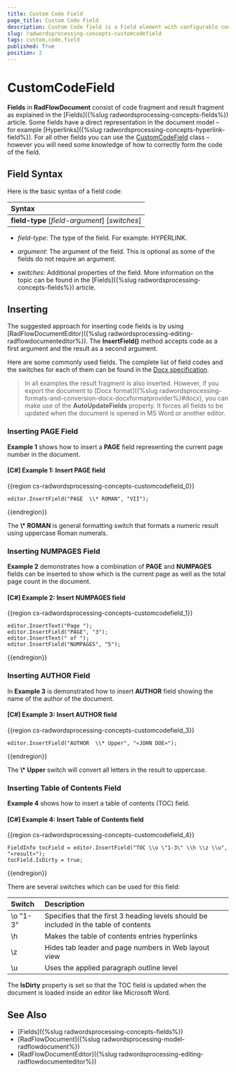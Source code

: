 ```yaml
---
title: Custom Code Field
page_title: Custom Code Field
description: Custom Code field is a Field element with configurable code part.
slug: radwordsprocessing-concepts-customcodefield
tags: custom,code,field
published: True
position: 2
---
```


# CustomCodeField

__Fields__ in __RadFlowDocument__ consist of code fragment and result fragment as explained in the [Fields]({%slug radwordsprocessing-concepts-fields%}) article. Some fields have a direct representation in the document model – for example [Hyperlinks]({%slug radwordsprocessing-concepts-hyperlink-field%}). For all other fields you can use the [CustomCodeField](https://docs.telerik.com/devtools/document-processing/api/telerik.windows.documents.flow.model.fields.customcodefield) class – however you will need some knowledge of how to correctly form the code of the field.

## Field Syntax

Here is the basic syntax of a field code:  

| Syntax   								 |
| :---     								 |
| **field-type** [_field-argument_] [_switches_] | 



* *field-type*: The type of the field. For example: HYPERLINK.

* *argument*: The argument of the field. This is optional as some of the fields do not require an argument.

* *switches*: Additional properties of the field. More information on the topic can be found in the [Fields]({%slug radwordsprocessing-concepts-fields%}) article.


## Inserting

The suggested approach for inserting code fields is by using [RadFlowDocumentEditor]({%slug radwordsprocessing-editing-radflowdocumenteditor%}). The __InsertField()__ method accepts code as a first argument and the result as a second argument.
        

Here are some commonly used fields. The complete list of field codes and the switches for each of them can be found in the [Docx specification](http://www.ecma-international.org/publications/standards/Ecma-376.htm).
        

>In all examples the result fragment is also inserted. However, if you export the document to [Docx format]({%slug radwordsprocessing-formats-and-conversion-docx-docxformatprovider%}#docx), you can make use of the __AutoUpdateFields__ property. It forces all fields to be updated when the document is opened in MS Word or another editor.
          

### Inserting PAGE Field

**Example 1** shows how to insert a __PAGE__ field representing the current page number in the document.

#### __[C#] Example 1: Insert PAGE field__

{{region cs-radwordsprocessing-concepts-customcodefield_0}}
	            
	editor.InsertField("PAGE  \\* ROMAN", "VII");
{{endregion}}


The __\\* ROMAN__ is general formatting switch that formats a numeric result using uppercase Roman numerals.
            

### Inserting NUMPAGES Field

**Example 2** demonstrates how a combination of __PAGE__ and __NUMPAGES__ fields can be inserted to show which is the current page as well as the total page count in the document.
            

#### __[C#] Example 2: Insert NUMPAGES field__

{{region cs-radwordsprocessing-concepts-customcodefield_1}}
	            
	editor.InsertText("Page ");
	editor.InsertField("PAGE", "3");
	editor.InsertText(" of ");
	editor.InsertField("NUMPAGES", "5");
{{endregion}}


### Inserting AUTHOR Field

In **Example 3** is demonstrated how to insert __AUTHOR__ field showing the name of the author of the document.

#### __[C#]  Example 3: Insert AUTHOR field__

{{region cs-radwordsprocessing-concepts-customcodefield_3}}
	            
	editor.InsertField("AUTHOR  \\* Upper", "«JOHN DOE»");
{{endregion}}


The __\\* Upper__ switch will convert all letters in the result to uppercase.
            

### Inserting Table of Contents Field

**Example 4** shows how to insert a table of contents (TOC) field.
            
#### __[C#]  Example 4: Insert Table of Contents field__

{{region cs-radwordsprocessing-concepts-customcodefield_4}}
	            
	FieldInfo tocField = editor.InsertField("TOC \\o \"1-3\" \\h \\z \\u", "«result»");
	tocField.IsDirty = true;
{{endregion}}


There are several switches which can be used for this field:

| Switch   | Description                                                                           |
| :---     | :---                                                                                  |
| \o "1-3" | Specifies that the first 3 heading levels should be included in the table of contents |
| \h       | Makes the table of contents entries hyperlinks                                        |
| \z       | Hides tab leader and page numbers in Web layout view                                  |
| \u       | Uses the applied paragraph outline level                                              |

The __IsDirty__ property is set so that the TOC field is updated when the document is loaded inside an editor like Microsoft Word.
            

## See Also

 * [Fields]({%slug radwordsprocessing-concepts-fields%})
 * [RadFlowDocument]({%slug radwordsprocessing-model-radflowdocument%})
 * [RadFlowDocumentEditor]({%slug radwordsprocessing-editing-radflowdocumenteditor%})
